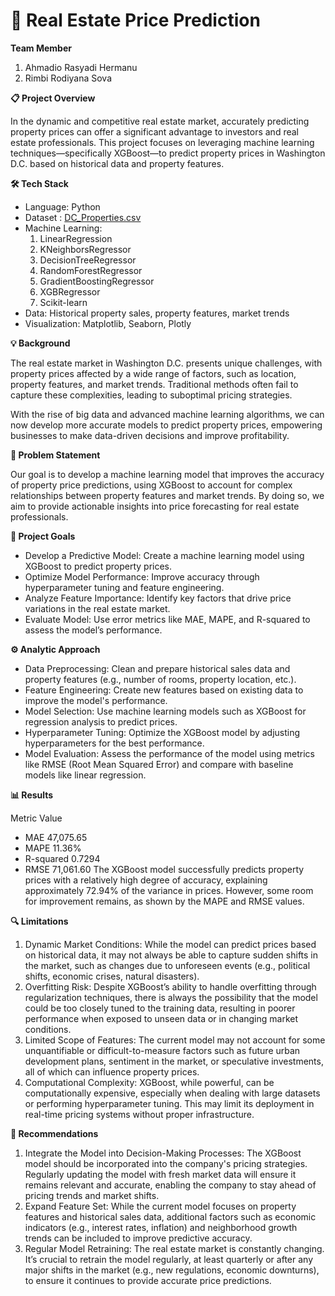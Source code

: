 # **🏡 Real Estate Price Prediction**

**Team Member**
1. Ahmadio Rasyadi Hermanu
2. Rimbi Rodiyana Sova

**📋 Project Overview**

In the dynamic and competitive real estate market, accurately predicting property prices can offer a significant advantage to investors and real estate professionals. This project focuses on leveraging machine learning techniques—specifically XGBoost—to predict property prices in Washington D.C. based on historical data and property features.

**🛠 Tech Stack**
- Language: Python
- Dataset : [DC_Properties.csv](https://www.kaggle.com/datasets/christophercorrea/dc-residential-properties)
- Machine Learning:
  1. LinearRegression
  2. KNeighborsRegressor
  3. DecisionTreeRegressor
  4. RandomForestRegressor
  5. GradientBoostingRegressor
  6. XGBRegressor
  7. Scikit-learn
- Data: Historical property sales, property features, market trends
- Visualization: Matplotlib, Seaborn, Plotly

**💡 Background**

The real estate market in Washington D.C. presents unique challenges, with property prices affected by a wide range of factors, such as location, property features, and market trends. Traditional methods often fail to capture these complexities, leading to suboptimal pricing strategies.

With the rise of big data and advanced machine learning algorithms, we can now develop more accurate models to predict property prices, empowering businesses to make data-driven decisions and improve profitability.

**🚨 Problem Statement**

Our goal is to develop a machine learning model that improves the accuracy of property price predictions, using XGBoost to account for complex relationships between property features and market trends. By doing so, we aim to provide actionable insights into price forecasting for real estate professionals.

**🎯 Project Goals**

- Develop a Predictive Model: Create a machine learning model using XGBoost to predict property prices.
- Optimize Model Performance: Improve accuracy through hyperparameter tuning and feature engineering.
- Analyze Feature Importance: Identify key factors that drive price variations in the real estate market.
- Evaluate Model: Use error metrics like MAE, MAPE, and R-squared to assess the model’s performance.
  
**⚙️ Analytic Approach**

- Data Preprocessing: Clean and prepare historical sales data and property features (e.g., number of rooms, property location, etc.).
- Feature Engineering: Create new features based on existing data to improve the model's performance.
- Model Selection: Use machine learning models such as XGBoost for regression analysis to predict prices.
- Hyperparameter Tuning: Optimize the XGBoost model by adjusting hyperparameters for the best performance.
- Model Evaluation: Assess the performance of the model using metrics like RMSE (Root Mean Squared Error) and compare with baseline models like linear regression.


**📊 Results**

Metric	Value
- MAE	47,075.65
- MAPE	11.36%
- R-squared	0.7294
- RMSE	71,061.60
The XGBoost model successfully predicts property prices with a relatively high degree of accuracy, explaining approximately 72.94% of the variance in prices. However, some room for improvement remains, as shown by the MAPE and RMSE values.

**🔍 Limitations**

1. Dynamic Market Conditions: While the model can predict prices based on historical data, it may not always be able to capture sudden shifts in the market, such as changes due to unforeseen events (e.g., political shifts, economic crises, natural disasters).
2. Overfitting Risk: Despite XGBoost’s ability to handle overfitting through regularization techniques, there is always the possibility that the model could be too closely tuned to the training data, resulting in poorer performance when exposed to unseen data or in changing market conditions.
3. Limited Scope of Features: The current model may not account for some unquantifiable or difficult-to-measure factors such as future urban development plans, sentiment in the market, or speculative investments, all of which can influence property prices.
4. Computational Complexity: XGBoost, while powerful, can be computationally expensive, especially when dealing with large datasets or performing hyperparameter tuning. This may limit its deployment in real-time pricing systems without proper infrastructure.

**🔧 Recommendations**

1. Integrate the Model into Decision-Making Processes: The XGBoost model should be incorporated into the company's pricing strategies. Regularly updating the model with fresh market data will ensure it remains relevant and accurate, enabling the company to stay ahead of pricing trends and market shifts.
2. Expand Feature Set: While the current model focuses on property features and historical sales data, additional factors such as economic indicators (e.g., interest rates, inflation) and neighborhood growth trends can be included to improve predictive accuracy.
3. Regular Model Retraining: The real estate market is constantly changing. It’s crucial to retrain the model regularly, at least quarterly or after any major shifts in the market (e.g., new regulations, economic downturns), to ensure it continues to provide accurate price predictions.
